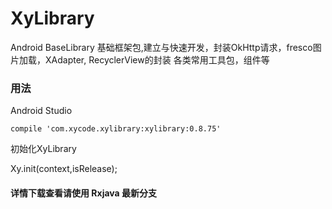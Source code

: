 # XyLibrary
Android BaseLibrary 基础框架包,建立与快速开发，封装OkHttp请求，fresco图片加载，XAdapter, RecyclerView的封装 各类常用工具包，组件等

### 用法
Android Studio
  
    compile 'com.xycode.xylibrary:xylibrary:0.8.75'
    
    
初始化XyLibrary 

  Xy.init(context,isRelease);
  
  #### 详情下载查看请使用 Rxjava 最新分支 
